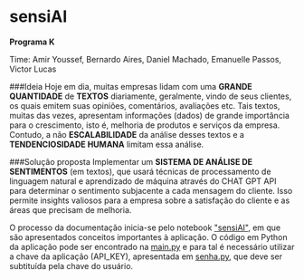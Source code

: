# sensiAI
<b> Programa K </b>

Time: Amir Youssef, Bernardo Aires, Daniel Machado, Emanuelle Passos, Victor Lucas

###Ideia
Hoje em dia, muitas empresas lidam com uma **GRANDE QUANTIDADE** de **TEXTOS** diariamente, geralmente, vindo de seus clientes, os quais emitem suas opiniões, comentários, avaliações etc. Tais textos, muitas das vezes, apresentam informações (dados) de grande importância para o crescimento, isto é, melhoria de produtos e serviços da empresa. Contudo, a não **ESCALABILIDADE** da análise desses textos e a **TENDENCIOSIDADE HUMANA** limitam essa análise.

###Solução proposta
Implementar um **SISTEMA DE ANÁLISE DE SENTIMENTOS** (em textos), que usará técnicas de processamento de linguagem natural e aprendizado de máquina através do CHAT GPT API para determinar o sentimento subjacente a cada mensagem do cliente. Isso permite insights valiosos para a empresa sobre a satisfação do cliente e as áreas que precisam de melhoria.

O processo da documentação inicia-se pelo notebook ["sensiAI"](https://github.com/sensi-AI/buildzinho/blob/main/sensiAI.ipynb), em que são apresentados conceitos importantes à aplicação. O código em Python da aplicação pode ser encontrado na [main.py](https://github.com/sensi-AI/buildzinho/blob/main/main.py) e para tal é necessário utilizar a chave da aplicação (API_KEY), apresentada em [senha.py](https://github.com/sensi-AI/buildzinho/blob/main/senha.py), que deve ser subtituída pela chave do usuário.
